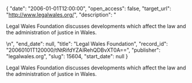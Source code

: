 {
  "date": "2006-01-01T12:00:00", 
  "open_access": false, 
  "target_url": "http://www.legalwales.org/", 
  "description": "<p>Legal Wales Foundation discusses developments which affect the law and the administration of justice in Wales.</p>\n", 
  "end_date": null, 
  "title": "Legal Wales Foundation", 
  "record_id": "20060101T120000/tNtRifdYZAIRehQDBvXT0A==", 
  "publisher": "legalwales.org", 
  "slug": 15604, 
  "start_date": null
}

<p>Legal Wales Foundation discusses developments which affect the law and the administration of justice in Wales.</p>

